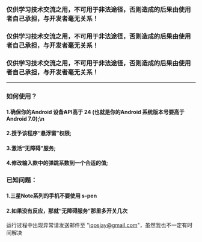 
### 仅供学习技术交流之用，不可用于非法途径，否则造成的后果由使用者自己承担，与开发者毫无关系！

### 仅供学习技术交流之用，不可用于非法途径，否则造成的后果由使用者自己承担，与开发者毫无关系！

### 仅供学习技术交流之用，不可用于非法途径，否则造成的后果由使用者自己承担，与开发者毫无关系！

---

### 如何使用？

#### 1.确保你的Android 设备API高于 24 (也就是你的Android 系统版本号要高于 Android 7.0);\n

#### 2.授予该程序“悬浮窗”权限;

#### 3.激活“无障碍”服务;

#### 4.修改输入款中的弹跳系数到一个合适的值;


### 已知问题：

#### 1.三星Note系列的手机不要使用 s-pen

#### 2.如果没有反应，那就“无障碍服务”那里多开关几次


运行过程中出现异常请发送邮件至 "iqosjay@gmail.com"，虽然我也不一定有时间解决

